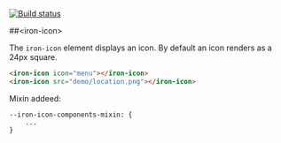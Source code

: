 [![Build status](https://travis-ci.org/PolymerElements/iron-icon.svg?branch=master)](https://travis-ci.org/PolymerElements/iron-icon)

##&lt;iron-icon&gt;

The `iron-icon` element displays an icon. By default an icon renders as a 24px square.

<!---
```
<custom-element-demo>
  <template>
    <script src="../webcomponentsjs/webcomponents-lite.js"></script>
    <link rel="import" href="../iron-icons/iron-icons.html">
    <link rel="import" href="iron-icon.html">
    <next-code-block></next-code-block>
  </template>
</custom-element-demo>
```
-->
```html
<iron-icon icon="menu"></iron-icon>
<iron-icon src="demo/location.png"></iron-icon>
```

Mixin addeed: 

    --iron-icon-components-mixin: {
        ...
    }
